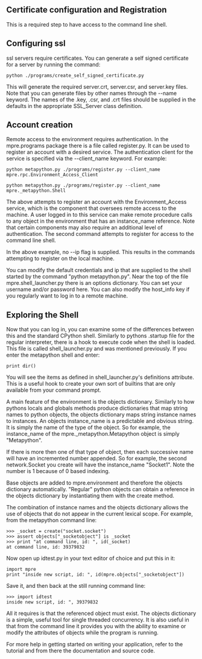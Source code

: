 Certificate configuration and Registration
---------------
This is a required step to have access to the command line shell.


Configuring ssl
---------------

ssl servers require certificates. You can generate a self signed certificate
for a server by running the command:
    
    python ./programs/create_self_signed_certificate.py
    
This will generate the required server.crt, server.csr, and server.key files. Note that you can generate files by other names through the --name keyword.
The names of the .key, .csr, and .crt files should be supplied in the
defaults in the appropriate SSL_Server class definition.

Account creation
---------------

Remote access to the environment requires authentication. In the mpre.programs
package there is a file called register.py. It can be used to register
an account with a desired service. The authentication client for the
service is specified via the --client_name keyword. For example:

    python metapython.py ./programs/register.py --client_name mpre.rpc.Environment_Access_Client
    
    python metapython.py ./programs/register.py --client_name mpre._metapython.Shell
        
The above attempts to register an account with the Environment_Access service,
which is the component that oversees remote access to the machine. A user
logged in to this service can make remote procedure calls to any object
in the environment that has an instance_name reference. Note that
certain components may also require an additional level of authentication. 
The second command attempts to register for access to the command line shell.

In the above example, no --ip flag is supplied. This results in the commands
attempting to register on the local machine.  

You can modify the default credentials and ip that are supplied to the shell
started by the command "python metapython.py". Near the top of the file
mpre.shell_launcher.py there is an options dictionary. You can set your 
username and/or password here. You can also modify the host_info key if you regularly want to log in to a remote machine.

Exploring the Shell
------------------

Now that you can log in, you can examine some of the differences between this
and the standard CPython shell. Similarly to pythons .startup file for the 
regular interpreter, there is a hook to execute code when the shell is loaded.
This file is called shell_launcher.py and was mentioned previously. If you
enter the metapython shell and enter:

    print dir()
    
You will see the items as defined in shell_launcher.py's definitions attribute.
This is a useful hook to create your own sort of builtins that are only 
available from your command prompt. 

A main feature of the environment is the objects dictionary. Similarly to how
pythons locals and globals methods produce dictionaries that map string names
to python objects, the objects dictionary maps string instance names to 
instances. An objects instance_name is a predictable and obvious string. It 
is simply the name of the type of the object. So for example, the 
instance_name of the mpre._metapython.Metapython object is simply 
"Metapython". 

If there is more then one of that type of object, then each successive name
will have an incremented number appended. So for example, the second
network.Socket you create will have the instance_name "Socket1". Note the
number is 1 because of 0 based indexing. 

Base objects are added to mpre.environment and therefore the objects dictionary
automatically. "Regular" python objects can obtain a reference in the objects 
dictionary by instantiating them with the create method.

The combination of instance names and the objects dictionary allows the use of 
objects that do not appear in the current lexical scope. For example, from the 
metapython command line:
    
    >>> _socket = create("socket.socket")
    >>> assert objects["_socketobject"] is _socket
    >>> print "at command line, id: ", id(_socket)
    at command line, id: 39379832
    
Now open up idtest.py in your text editor of choice and put this in it:
        
    import mpre
    print "inside new script, id: ", id(mpre.objects["_socketobject"])
    
Save it, and then back at the still running command line:
        
    >>> import idtest
    inside new script, id: ", 39379832
    
All it requires is that the referenced object must exist. The objects dictionary
is a simple, useful tool for single threaded concurrency. It is also useful in
that from the command line it provides you with the ability to examine or
modify the attributes of objects while the program is running. 

For more help in getting started on writing your application, refer to the
tutorial and from there the documentation and source code. 
